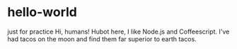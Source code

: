 # hello-world
just for practice
Hi, humans!
Hubot here, I like Node.js and Coffeescript.
I've had tacos on the moon and find them far superior to earth tacos.
